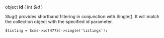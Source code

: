 object **id** ( int *$id* )

Slug() provides shorthand filtering in conjunction with Single(). It will match the collection object with the specified id parameter.

	$listing = $cms->id(4775)->single('listings');